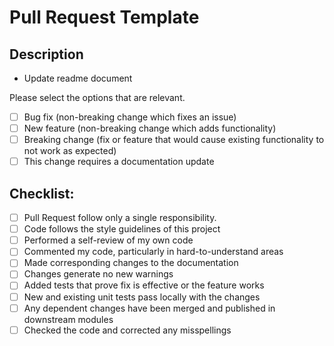 # Pull Request Template

## Description
* Update readme document

Please select the options that are relevant.

- [ ] Bug fix (non-breaking change which fixes an issue)
- [ ] New feature (non-breaking change which adds functionality)
- [ ] Breaking change (fix or feature that would cause existing functionality to not work as expected)
- [ ] This change requires a documentation update

## Checklist:

- [ ] Pull Request follow only a single responsibility.
- [ ] Code follows the style guidelines of this project
- [ ] Performed a self-review of my own code
- [ ] Commented my code, particularly in hard-to-understand areas
- [ ] Made corresponding changes to the documentation
- [ ] Changes generate no new warnings
- [ ] Added tests that prove fix is effective or the feature works
- [ ] New and existing unit tests pass locally with the changes
- [ ] Any dependent changes have been merged and published in downstream modules
- [ ] Checked the code and corrected any misspellings